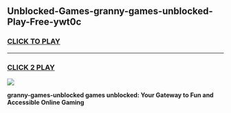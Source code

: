 
## Unblocked-Games-granny-games-unblocked-Play-Free-ywt0c
<h3>
<a href="https://premium76.site?title=granny-games-unblocked&ref=15A">CLICK TO PLAY</a></h3>
<hr>

<h3>
<a href="https://premium76.site?title=granny-games-unblocked&ref=15A">CLICK 2 PLAY</a>
  
</h3>

<a href="https://premium76.site?title=granny-games-unblocked&ref=15A"><img src="https://clearcache.store/games.png"></a>


**granny-games-unblocked games unblocked: Your Gateway to Fun and Accessible Online Gaming**
